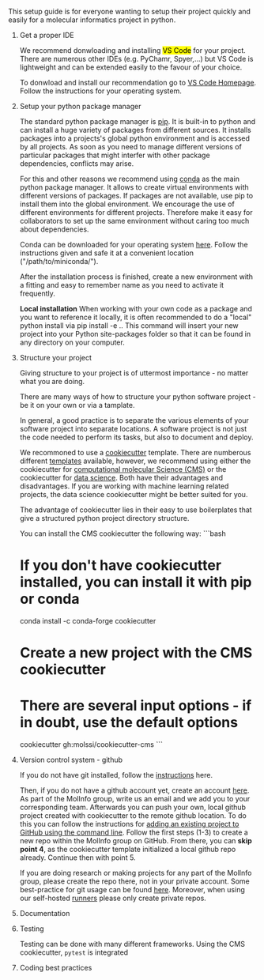 This setup guide is for everyone wanting to setup their project quickly and easily for a molecular informatics project in python.

1. Get a proper IDE

    We recommend donwloading and installing <mark>VS Code</mark> for your project.
    There are numerous other IDEs (e.g. PyChamr, Spyer,...) but VS Code is lightweight and can be extended easily to the favour of your choice.

    To donwload and install our recommendation go to [VS Code Homepage](https://code.visualstudio.com/download). Follow the instructions for your operating system.


2. Setup your python package manager

    The standard python package manager is [pip](https://pypi.org/project/pip/). It is built-in to python and can install a huge variety of packages from different sources. It installs packages into a projects's global python environment and is accessed by all projects.
    As soon as you need to manage different versions of particular packages that might interfer with other package dependencies, conflicts may arise.

    For this and other reasons we recommend using [conda](https://docs.conda.io/projects/conda/en/latest/) as the main python package manager. It allows to create virtual environments with different versions of packages.
    If packages are not available, use pip to install them into the global environment.
    We encourage the use of different environments for different projects. 
    Therefore make it easy for collaborators to set up the same environment without caring too much about dependencies.

    Conda can be downloaded for your operating system [here](https://docs.conda.io/projects/conda/en/latest/user-guide/install/index.html). Follow the instructions given and safe it at a convenient location ("/path/to/miniconda/").

    After the installation process is finished, create a new environment with a fitting and easy to remember name as you need to activate it frequently.

    **Local installation**
    When working with your own code as a package and you want to reference it locally, it is often recommended to do a "local" python install via pip install -e .. This command will insert your new project into your Python site-packages folder so that it can be found in any directory on your computer.


    
3. Structure your project

    Giving structure to your project is of uttermost importance - no matter what you are doing.

    There are many ways of how to structure your python software project - be it on your own or via a tamplate.

    In general, a good practice is to separate the various elements of your software project into separate locations. A software project is not just the code needed to perform its tasks, but also to document and deploy.

    

    We recommoned to use a [cookiecutter](https://github.com/cookiecutter/cookiecutter) template. There are numberous different [templates](https://github.com/search?q=cookiecutter&type=Repositories) available, however, we recommend using either the cookiecutter for [computational molecular Science (CMS)](https://github.com/MolSSI/cookiecutter-cms) or the cookiecutter for [data science](https://drivendata.github.io/cookiecutter-data-science/#cookiecutter-data-science).
    Both have their advantages and disadvantages. If you are working with machine learning related projects, the data science cookiecutter might be better suited for you.

    The advantage of cookiecutter lies in their easy to use boilerplates that give a structured python project directory structure.

    You can install the CMS cookiecutter the following way:
        ```bash
    # If you don't have cookiecutter installed, you can install it with pip or conda
    conda install -c conda-forge cookiecutter
    # Create a new project with the CMS cookiecutter
    # There are several input options - if in doubt, use the default options
    cookiecutter gh:molssi/cookiecutter-cms
        ```

4. Version control system - github

    If you do not have git installed, follow the [instructions](https://git-scm.com/downloads) here.

    Then, if you do not have a github account yet, create an account [here](https://github.com/).
    As part of the MolInfo group, write us an email and we add you to your corresponding team.
    Afterwards you can push your own, local github project created with cookiecutter to the remote github location.
    To do this you can follow the instructions for [adding an existing project to GitHub using the command line](https://docs.github.com/en/get-started/importing-your-projects-to-github/importing-source-code-to-github/adding-locally-hosted-code-to-github#adding-a-local-repository-to-github-using-git). Follow the first steps (1-3) to create a new repo within the MolInfo group on GitHub. From there, you can **skip point 4**, as the cookiecutter template initialized a local github repo already.
    Continue then with point 5.

    If you are doing research or making projects for any part of the MolInfo group, please create the repo there, not in your private account.
    Some best-practice for git usage can be found [here]().
    Moreover, when using our self-hosted [runners]() please only create private repos.

5. Documentation

6. Testing
    
    Testing can be done with many different frameworks. Using the CMS cookiecutter, `pytest` is integrated

7. Coding best practices




    

    





